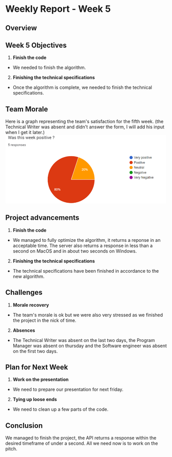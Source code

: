 # Weekly Report - Week 5

## Overview

## Week 5 Objectives

1. **Finish the code**
 - We needed to finish the algorithm.
2. **Finishing the technical specifications**
 - Once the algorithm is complete, we needed to finish the technical specifications.

## Team Morale
Here is a graph representing the team's satisfaction for the fifth week. (the Technical Writer was absent and didn't answer the form, I will add his input when I get it later.) <br>
<img src="Images/teamSatisfactionWeek5.png" width="500"> 


## Project advancements

1. **Finish the code**
 - We managed to fully optimize the algorithm, it returns a reponse in an acceptable time. The server also returns a response in less than a second on MacOS and in about two seconds on Windows.
2. **Finishing the technical specifications**
 - The technical specifications have been finished in accordance to the new algorithm.

## Challenges

1. **Morale recovery**
 - The team's morale is ok but we were also very stressed as we finished the project in the nick of time.
2. **Absences**
 - The Technical Writer was absent on the last two days, the Program Manager was absent on thursday and the Software engineer was absent on the first two days.

## Plan for Next Week

1. **Work on the presentation**
 - We need to prepare our presentation for next friday.
2. **Tying up loose ends**
 - We need to clean up a few parts of the code.

## Conclusion

We managed to finish the project, the API returns a response within the desired timeframe of under a second. All we need now is to work on the pitch.